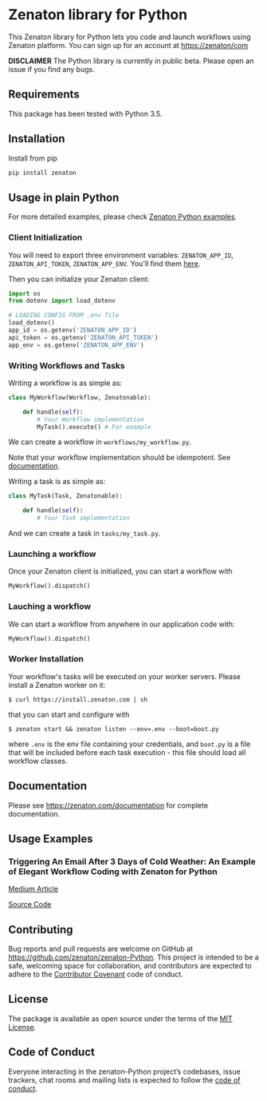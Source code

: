 # Zenaton library for Python

This Zenaton library for Python lets you code and launch workflows using Zenaton platform. You can sign up for an account at [https://zenaton/com](http://zenaton.com)

**DISCLAIMER** The Python library is currently in public beta. Please open an
issue if you find any bugs.

## Requirements

This package has been tested with Python 3.5.

## Installation

Install from pip

```Python
pip install zenaton
```

## Usage in plain Python

For more detailed examples, please check [Zenaton Python examples](https://github.com/zenaton/examples-Python).

### Client Initialization

You will need to export three environment variables: `ZENATON_APP_ID`, `ZENATON_API_TOKEN`, `ZENATON_APP_ENV`. You'll find them [here](https://zenaton/app/api).

Then you can initialize your Zenaton client:
```Python
import os
from dotenv import load_dotenv

# LOADING CONFIG FROM .env file
load_dotenv()
app_id = os.getenv('ZENATON_APP_ID')
api_token = os.getenv('ZENATON_API_TOKEN')
app_env = os.getenv('ZENATON_APP_ENV')
```

### Writing Workflows and Tasks

Writing a workflow is as simple as:

```Python
class MyWorkflow(Workflow, Zenatonable):

    def handle(self):
        # Your Workflow implementation
        MyTask().execute() # For example
```

We can create a workflow in `workflows/my_workflow.py`.

Note that your workflow implementation should be idempotent. See [documentation](https://zenaton.com/app/documentation#workflow-basics-implementation).

Writing a task is as simple as:
```Python
class MyTask(Task, Zenatonable):

    def handle(self):
        # Your Task implementation

```

And we can create a task in `tasks/my_task.py`.

### Launching a workflow

Once your Zenaton client is initialized, you can start a workflow with

```Python
MyWorkflow().dispatch()
```

### Lauching a workflow

We can start a workflow from anywhere in our application code with:
```Python
MyWorkflow().dispatch()
```

### Worker Installation

Your workflow's tasks will be executed on your worker servers. Please install a Zenaton worker on it:

    $ curl https://install.zenaton.com | sh

that you can start and configure with

    $ zenaton start && zenaton listen --env=.env --boot=boot.py

where `.env` is the env file containing your credentials, and `boot.py` is a file that will be included before each task execution - this file should load all workflow classes.


## Documentation

Please see https://zenaton.com/documentation for complete documentation.

## Usage Examples

### Triggering An Email After 3 Days of Cold Weather: An Example of Elegant Workflow Coding with Zenaton for Python
[Medium Article](https://medium.com/zenaton/triggering-an-email-after-3-days-of-cold-weather-f7bed6f2df16)

[Source Code](https://github.com/zenaton/articles-python/tree/master/triggering-an-email-after-3-days-of-cold-weather)

## Contributing

Bug reports and pull requests are welcome on GitHub at https://github.com/zenaton/zenaton-Python. This project is intended to be a safe, welcoming space for collaboration, and contributors are expected to adhere to the [Contributor Covenant](http://contributor-covenant.org) code of conduct.

## License

The package is available as open source under the terms of the [MIT License](https://opensource.org/licenses/MIT).

## Code of Conduct

Everyone interacting in the zenaton-Python project’s codebases, issue trackers, chat rooms and mailing lists is expected to follow the [code of conduct](https://github.com/zenaton/zenaton-Python/blob/master/CODE_OF_CONDUCT.md).
